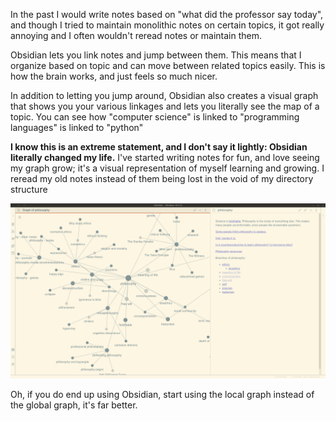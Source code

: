 In the past I would write notes based on "what did the professor say today", and though I tried to maintain monolithic notes on certain topics, it got really annoying and I often wouldn't reread notes or maintain them.

Obsidian lets you link notes and jump between them. This means that I organize based on topic and can move between related topics easily. This is how the brain works, and just feels so much nicer.

In addition to letting you jump around, Obsidian also creates a visual graph that shows you your various linkages and lets you literally see the map of a topic. You can see how "computer science" is linked to "programming languages" is linked to "python"

**I know this is an extreme statement, and I don't say it lightly: Obsidian literally changed my life.** I've started writing notes for fun, and love seeing my graph grow; it's a visual representation of myself learning and growing. I reread my old notes instead of them being lost in the void of my directory structure

![](static/obsidian.png)

Oh, if you do end up using Obsidian, start using the local graph instead of the global graph, it's far better.
